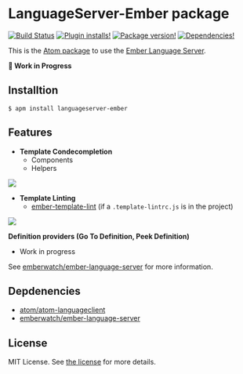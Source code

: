 # LanguageServer-Ember package

[![Build Status](https://img.shields.io/travis/josa42/atom-languageserver-ember.svg?style=flat-square)](https://travis-ci.org/josa42/atom-languageserver-ember)
[![Plugin installs!](https://img.shields.io/apm/dm/languageserver-ember.svg?style=flat-square)](https://atom.io/packages/languageserver-ember)
[![Package version!](https://img.shields.io/apm/v/languageserver-ember.svg?style=flat-square)](https://atom.io/packages/languageserver-ember)
[![Dependencies!](https://img.shields.io/david/josa42/atom-languageserver-ember.svg?style=flat-square)](https://david-dm.org/josa42/atom-languageserver-ember)

This is the [Atom package](https://atom.io/packages/languageserver-ember) to use the [Ember Language Server](https://github.com/emberwatch/ember-language-server).

**🚧 Work in Progress**

## Installtion

```
$ apm install languageserver-ember
```

## Features

- **Template Condecompletion**
  - Components
  - Helpers


![](https://raw.githubusercontent.com/josa42/atom-languageserver-ember/master/.github/images/template-completion-v3.gif)

- **Template Linting**
  - [ember-template-lint](https://github.com/rwjblue/ember-template-lint) (if
    a `.template-lintrc.js` is in the project)
  
![](https://raw.githubusercontent.com/josa42/atom-languageserver-ember/master/.github/images/template-linting.gif)
  
**Definition providers (Go To Definition, Peek Definition)**
  - Work in progress

See [emberwatch/ember-language-server](https://github.com/emberwatch/ember-language-server)
for more information.

## Depdenencies

- [atom/atom-languageclient](https://github.com/atom/atom-languageclient)
- [emberwatch/ember-language-server](https://github.com/emberwatch/ember-language-server)

## License

MIT License.  See [the license](LICENSE.md) for more details.
